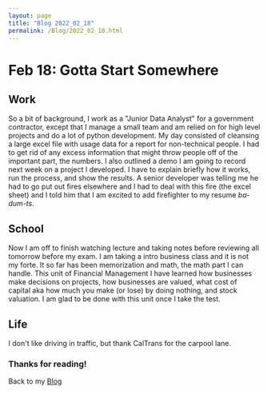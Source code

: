 ```yaml
---
layout: page
title: "Blog 2022_02_18"
permalink: /Blog/2022_02_18.html
---
```



# Feb 18: Gotta Start Somewhere

## Work
So a bit of background, I work as a "Junior Data Analyst" for a government contractor, except that I manage a small team and am relied on for high level projects and do a lot of python development.  My day consisted of cleansing a large excel file with usage data for a report for non-technical people. I had to get rid of any excess information that might throw people off of the important part, the numbers. I also outlined a demo I am going to record next week on a project I developed. I have to explain briefly how it works, run the process, and show the results. A senior developer was telling me he had to go put out fires elsewhere and I had to deal with this fire (the excel sheet) and I told him that I am excited to add firefighter to my resume _ba-dum-ts_.

## School
Now I am off to finish watching lecture and taking notes before reviewing all tomorrow before my exam. I am taking a intro business class and it is not my forte. It so far has been memorization and math, the math part I can handle. This unit of Financial Management I have learned how businesses make decisions on projects, how businesses are valued, what cost of capital aka how much you make (or lose) by doing nothing, and stock valuation. I am glad to be done with this unit once I take the test.

## Life
I don't like driving in traffic, but thank CalTrans for the carpool lane.

### Thanks for reading!

Back to my [Blog](clevertrevor.me/Blog/)
